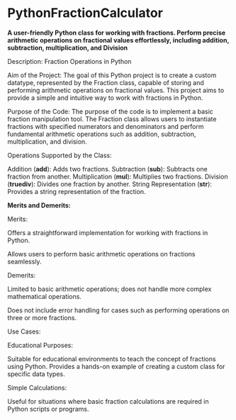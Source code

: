 # PythonFractionCalculator

**A user-friendly Python class for working with fractions. Perform precise arithmetic operations on fractional values effortlessly, including addition, subtraction, multiplication, and Division**



Description: Fraction Operations in Python

Aim of the Project:
The goal of this Python project is to create a custom datatype, represented by the Fraction class, capable of storing and performing arithmetic operations on fractional values. This project aims to provide a simple and intuitive way to work with fractions in Python.

Purpose of the Code:
The purpose of the code is to implement a basic fraction manipulation tool. The Fraction class allows users to instantiate fractions with specified numerators and denominators and perform fundamental arithmetic operations such as addition, subtraction, multiplication, and division.

Operations Supported by the Class:

Addition (__add__): Adds two fractions.
Subtraction (__sub__): Subtracts one fraction from another.
Multiplication (__mul__): Multiplies two fractions.
Division (__truediv__): Divides one fraction by another.
String Representation (__str__): Provides a string representation of the fraction.


**Merits and Demerits:**

Merits:

Offers a straightforward implementation for working with fractions in Python. 

Allows users to perform basic arithmetic operations on fractions seamlessly.

Demerits:

Limited to basic arithmetic operations; does not handle more complex mathematical operations.

Does not include error handling for cases such as performing operations on three or more fractions.


Use Cases:

Educational Purposes:

Suitable for educational environments to teach the concept of fractions using Python.
Provides a hands-on example of creating a custom class for specific data types.

Simple Calculations:

Useful for situations where basic fraction calculations are required in Python scripts or programs.

